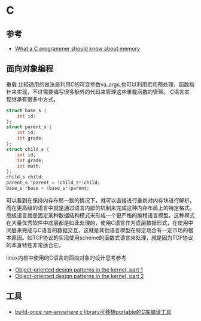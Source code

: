 # C

## 参考
- [What a C programmer should know about memory](https://marek.vavrusa.com/memory/)

## 面向对象编程
重载
比较通用的做法是利用C的可变参数va_args,也可以利用宏和预处理、函数指针来实现，不过需要编写很多额外的代码来管理这些重载函数的管理。
C语言实现继承有很多中方式，
```c
struct base_s {
    int id;
};
struct parent_s {
    int id;
    int grade;
};
struct child_s {
    int id;
    int grade;
    int math;
};
child_s child;
parent_s *parent = (child_s*)child;
base_s *base = (base_s*)parent;
```
可以看到在保持内存布局一致的情况下，就可以直接进行重新对内存块进行解析，而在更高级的语言中就是通过语言内部的机制来完成这种内存布局上的特定格式。高级语言就是固定某种数据结构模式来形成一个更严格的编程语言模型。这种模式在大量优秀软件中底层都是如此处理的，使用C语言作为底层数据形式，在使用中间层来完成与C语言的数据交互，这就是其他语言模型在特定场合有一定市场的根本原因。如TCP协议的实现使用scheme的函数式语言来处理，就是因为TCP协议的本身特性非常适合它。

linux内核中使用的C语言的面向对象的设计思考参考
- [Object-oriented design patterns in the kernel, part 1](https://lwn.net/Articles/444910/)
- [Object-oriented design patterns in the kernel, part 2](https://lwn.net/Articles/446317/)

## 工具

- [build-once run-anywhere c library可移植portable的C库编译工具](https://github.com/jart/cosmopolitan)